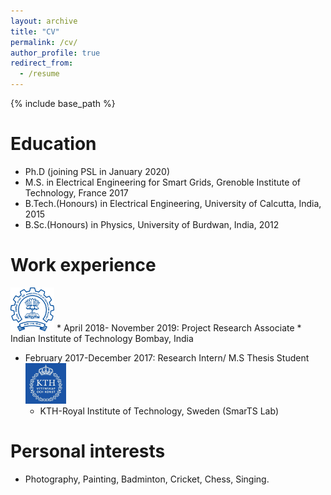 ```yaml
---
layout: archive
title: "CV"
permalink: /cv/
author_profile: true
redirect_from:
  - /resume
---
```


{% include base_path %}





Education 
======
* Ph.D (joining PSL in January 2020)
* M.S. in Electrical Engineering for Smart Grids, Grenoble Institute of Technology, France 2017   
* B.Tech.(Honours) in Electrical Engineering, University of Calcutta, India, 2015  
* B.Sc.(Honours) in Physics, University of Burdwan, India, 2012 



Work experience
======
 <img src="/images/IIT Bombay_Logo_JPG_0.jpg" width="70" height="70"> 
* April 2018- November 2019: Project Research Associate
  * Indian Institute of Technology Bombay, India        


* February 2017-December 2017: Research Intern/ M.S Thesis Student   <img src="/images/kth.jpg" width="65"  height="65">
  * KTH-Royal Institute of Technology, Sweden (SmarTS Lab)
 


Personal interests
======
* Photography, Painting, Badminton, Cricket, Chess, Singing.


